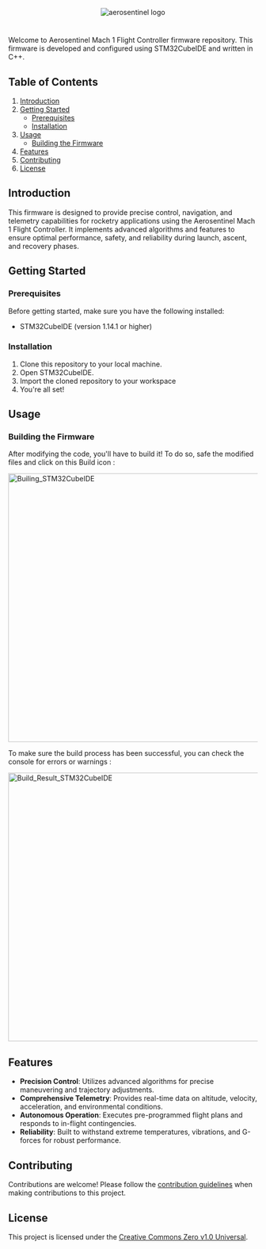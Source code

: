 <p align="center">
  <img src="https://github.com/yaxsomo/Aerosentinel-Mach-1/assets/71334330/de24ace0-c8ac-459d-885e-7f99cd05fdc7" alt="aerosentinel logo">
</p>

#

Welcome to Aerosentinel Mach 1 Flight Controller firmware repository. This firmware is developed and configured using STM32CubeIDE and written in C++.

## Table of Contents
1. [Introduction](#introduction)
2. [Getting Started](#getting-started)
    - [Prerequisites](#prerequisites)
    - [Installation](#installation)
3. [Usage](#usage)
    - [Building the Firmware](#building-the-firmware)
5. [Features](#features)
6. [Contributing](#contributing)
7. [License](#license)

## Introduction
This firmware is designed to provide precise control, navigation, and telemetry capabilities for rocketry applications using the Aerosentinel Mach 1 Flight Controller. It implements advanced algorithms and features to ensure optimal performance, safety, and reliability during launch, ascent, and recovery phases.

## Getting Started

### Prerequisites
Before getting started, make sure you have the following installed:
- STM32CubeIDE (version 1.14.1 or higher)

### Installation
1. Clone this repository to your local machine.
2. Open STM32CubeIDE.
3. Import the cloned repository to your workspace
4. You're all set!

## Usage

### Building the Firmware
After modifying the code, you'll have to build it! To do so, safe the modified files and click on this Build icon :

<img width="542" alt="Builing_STM32CubeIDE" src="https://github.com/yaxsomo/Aerosentinel-Mach-10/assets/71334330/49d36bb4-e72e-46e0-b066-6b889667e3e0">

To make sure the build process has been successful, you can check the console for errors or warnings :

<img width="542" alt="Build_Result_STM32CubeIDE" src="https://github.com/yaxsomo/Aerosentinel-Mach-10/assets/71334330/89327704-94d9-4f79-b6a8-58f2b967f4f4">



## Features
- **Precision Control**: Utilizes advanced algorithms for precise maneuvering and trajectory adjustments.
- **Comprehensive Telemetry**: Provides real-time data on altitude, velocity, acceleration, and environmental conditions.
- **Autonomous Operation**: Executes pre-programmed flight plans and responds to in-flight contingencies.
- **Reliability**: Built to withstand extreme temperatures, vibrations, and G-forces for robust performance.

## Contributing
Contributions are welcome! Please follow the [contribution guidelines](CONTRIBUTING.md) when making contributions to this project.

## License
This project is licensed under the [Creative Commons Zero v1.0 Universal](LICENSE).
